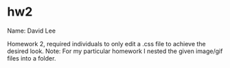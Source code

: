 # hw2

Name: David Lee

Homework 2, required individuals to only edit a .css file to achieve the desired look.
Note: For my particular homework I nested the given image/gif files into a folder. 
